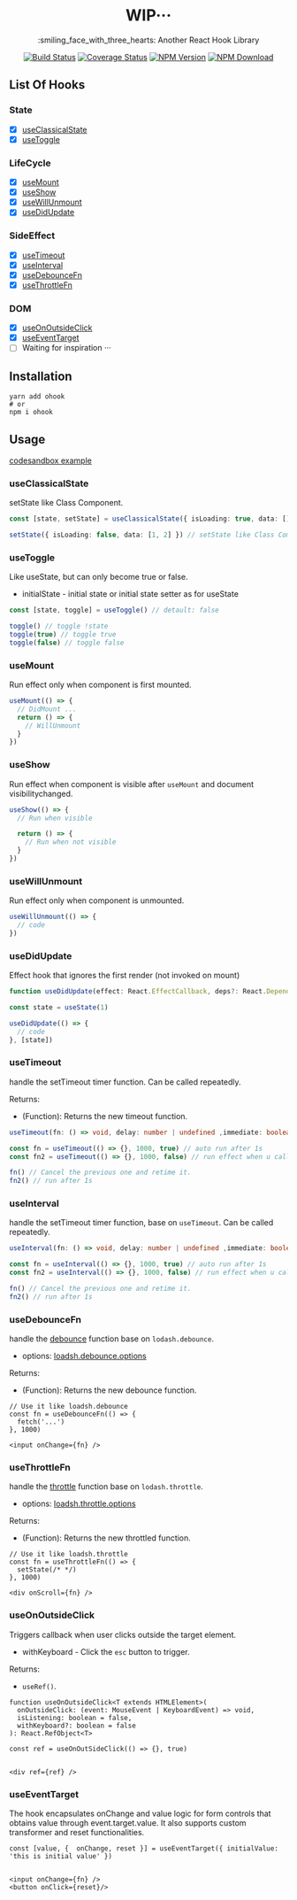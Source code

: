<h1 align='center'>WIP···</h1>

<p align='center'>:smiling_face_with_three_hearts: Another React Hook Library</p>

<div align="center">

[![Build Status](https://img.shields.io/github/workflow/status/shiyiya/ohook/main.svg)](https://github.com/shiyiya/ohook/actions)
[![Coverage Status](https://coveralls.io/repos/github/shiyiya/ohook/badge.svg?branch=main)](https://coveralls.io/github/shiyiya/ohook?branch=main)
[![NPM Version](https://img.shields.io/npm/v/ohook.svg)](https://npmjs.com/package/ohook)
[![NPM Download](https://img.shields.io/npm/dt/ohook.svg)](https://npmjs.com/package/ohook)

</div>

## List Of Hooks

### State

- [x] [useClassicalState](#useClassicalState)
- [x] [useToggle](#useToggle)

### LifeCycle

- [x] [useMount](#useMount)
- [x] [useShow](#useShow)
- [x] [useWillUnmount](#useWillUnmount)
- [x] [useDidUpdate](#useDidUpdate)

### SideEffect

- [x] [useTimeout](#useTimeout)
- [x] [useInterval](#useInterval)
- [x] [useDebounceFn](#useDebounceFn)
- [x] [useThrottleFn](#useThrottleFn)

### DOM

- [x] [useOnOutsideClick](#useOnOutsideClick)
- [x] [useEventTarget](#useEventTarget)
- [ ] Waiting for inspiration ···

## Installation

```shell
yarn add ohook
# or
npm i ohook
```

## Usage

[codesandbox example](https://codesandbox.io/s/ohook-online-k8eoc?file=/src/App.tsx)

### useClassicalState

setState like Class Component.

```ts
const [state, setState] = useClassicalState({ isLoading: true, data: [] })

setState({ isLoading: false, data: [1, 2] }) // setState like Class Component
```

### useToggle

Like useState, but can only become true or false.

- initialState <boolean> - initial state or initial state setter as for useState

```ts
const [state, toggle] = useToggle() // detault: false

toggle() // toggle !state
toggle(true) // toggle true
toggle(false) // toggle false
```

### useMount

Run effect only when component is first mounted.

```ts
useMount(() => {
  // DidMount ...
  return () => {
    // WillUnmount
  }
})
```

### useShow

Run effect when component is visible after `useMount` and document visibilitychanged.

```ts
useShow(() => {
  // Run when visible

  return () => {
    // Run when not visible
  }
})
```

### useWillUnmount

Run effect only when component is unmounted.

```ts
useWillUnmount(() => {
  // code
})
```

### useDidUpdate

Effect hook that ignores the first render (not invoked on mount)

```ts
function useDidUpdate(effect: React.EffectCallback, deps?: React.DependencyList): void

const state = useState(1)

useDidUpdate(() => {
  // code
}, [state])
```

### useTimeout

handle the setTimeout timer function. Can be called repeatedly.

Returns:

- (Function): Returns the new timeout function.

```ts
useTimeout(fn: () => void, delay: number | undefined ,immediate: boolean);

const fn = useTimeout(() => {}, 1000, true) // auto run after 1s
const fn2 = useTimeout(() => {}, 1000, false) // run effect when u call it

fn() // Cancel the previous one and retime it.
fn2() // run after 1s
```

### useInterval

handle the setTimeout timer function, base on `useTimeout`. Can be called repeatedly.

```ts
useInterval(fn: () => void, delay: number | undefined ,immediate: boolean);

const fn = useInterval(() => {}, 1000, true) // auto run after 1s
const fn2 = useInterval(() => {}, 1000, false) // run effect when u call it

fn() // Cancel the previous one and retime it.
fn2() // run after 1s
```

### useDebounceFn

handle the [debounce](https://lodash.com/docs/4.17.15#debounce) function base on `lodash.debounce`.

- options: [loadsh.debounce.options](https://lodash.com/docs/4.17.15#debounce)

Returns:

- (Function): Returns the new debounce function.

```tsx
// Use it like loadsh.debounce
const fn = useDebounceFn(() => {
  fetch('...')
}, 1000)

<input onChange={fn} />
```

### useThrottleFn

handle the [throttle](https://lodash.com/docs/4.17.15#throttle) function base on `lodash.throttle`.

- options: [loadsh.throttle.options](https://lodash.com/docs/4.17.15#throttle)

Returns:

- (Function): Returns the new throttled function.

```tsx
// Use it like loadsh.throttle
const fn = useThrottleFn(() => {
  setState(/* */)
}, 1000)

<div onScroll={fn} />
```

### useOnOutsideClick

Triggers callback when user clicks outside the target element.

- withKeyboard <boolean> - Click the `esc` button to trigger.

Returns:

- `useRef()`.

```tsx
function useOnOutsideClick<T extends HTMLElement>(
  onOutsideClick: (event: MouseEvent | KeyboardEvent) => void,
  isListening: boolean = false,
  withKeyboard?: boolean = false
): React.RefObject<T>

const ref = useOnOutSideClick(() => {}, true)


<div ref={ref} />
```

### useEventTarget

The hook encapsulates onChange and value logic for form controls that obtains value through event.target.value. It also supports custom transformer and reset functionalities.

```tsx
const [value, {  onChange, reset }] = useEventTarget({ initialValue: 'this is initial value' })


<input onChange={fn} />
<button onClick={reset}/>
```

